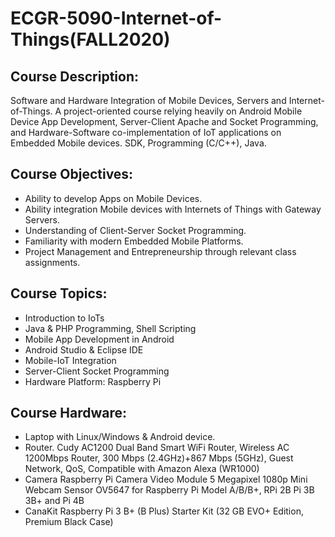 # ECGR-5090-Internet-of-Things(FALL2020)
## Course Description:
Software and Hardware Integration of Mobile Devices, Servers and Internet-of-Things. A project-oriented course relying heavily on Android Mobile Device App Development, Server-Client Apache and Socket Programming, and Hardware-Software co-implementation of IoT applications on Embedded Mobile devices. SDK, Programming (C/C++), Java.

## Course Objectives:
   - Ability to develop Apps on Mobile Devices.
   - Ability integration Mobile devices with Internets of Things with Gateway Servers.
   - Understanding of Client-Server Socket Programming.
   - Familiarity with modern Embedded Mobile Platforms.
   - Project Management and Entrepreneurship through relevant class assignments.
 
## Course Topics:
   - Introduction to IoTs
   - Java & PHP Programming, Shell Scripting
   - Mobile App Development in Android
   - Android Studio & Eclipse IDE
   - Mobile-IoT Integration
   - Server-Client Socket Programming
   - Hardware Platform: Raspberry Pi

## Course Hardware:
   - Laptop with Linux/Windows & Android device.
   - Router. Cudy AC1200 Dual Band Smart WiFi Router, Wireless AC 1200Mbps Router, 300 Mbps (2.4GHz)+867 Mbps (5GHz), Guest Network, QoS, Compatible with Amazon Alexa (WR1000)
   - Camera   Raspberry Pi Camera Video Module 5 Megapixel 1080p Mini Webcam Sensor OV5647 for Raspberry Pi Model A/B/B+, RPi 2B Pi 3B 3B+ and Pi 4B
   - CanaKit Raspberry Pi 3 B+ (B Plus) Starter Kit (32 GB EVO+ Edition, Premium Black Case)
